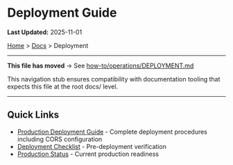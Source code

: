 # Deployment Guide

**Last Updated:** 2025-11-01

[Home](../index.md) > [Docs](./README.md) > Deployment

---

**This file has moved** → See [how-to/operations/DEPLOYMENT.md](./how-to/operations/DEPLOYMENT.md)

This navigation stub ensures compatibility with documentation tooling that expects this file at the root docs/ level.

---

## Quick Links

- [Production Deployment Guide](./how-to/operations/DEPLOYMENT.md) - Complete deployment procedures including CORS configuration
- [Deployment Checklist](./how-to/operations/DEPLOYMENT_CHECKLIST.md) - Pre-deployment verification
- [Production Status](./PRODUCTION_STATUS.md) - Current production readiness

